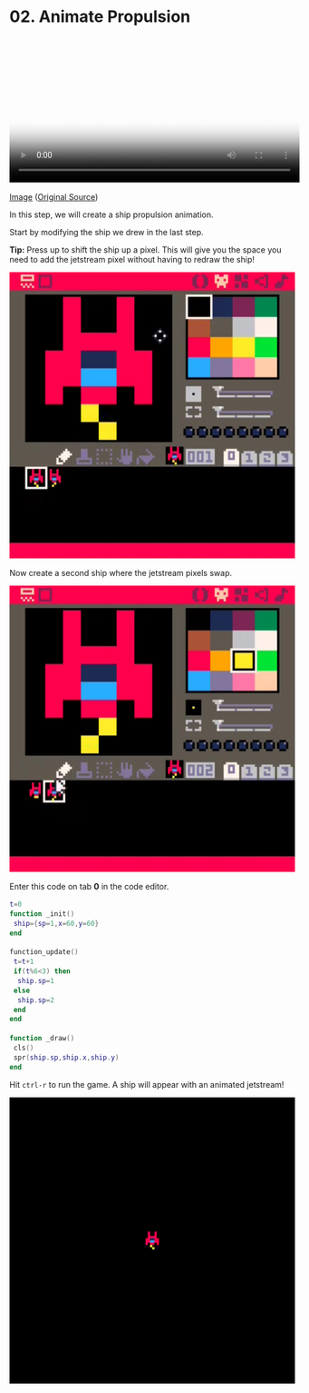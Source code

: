 # 02. Animate Propulsion

<video controls width="512" poster="./tut_2.gif">
    <source src="./tut_2.mp4"
            type="video/mp4">
    Sorry, your browser doesn't support embedded videos.
</video>

[Image](./tut_2.git) ([Original Source](https://ztiromoritz.github.io/pico-8-shooter/gif/tut_2.gif))

In this step, we will create a ship propulsion animation.

Start by modifying the ship we drew in the last step.

**Tip:** Press up to shift the ship up a pixel. This will give you the space
you need to add the jetstream pixel without having to redraw the ship!

<!--
Not sure why these img tags need to be wrapped in divs.
They don't render otherwise...
-->
<div><img src="modified_ship.png" width=512" /></div>

Now create a second ship where the jetstream pixels swap.

<div><img src="./propulsion.png" width=512" /></div>

Enter this code on tab **0** in the code editor.

```lua
t=0
function _init()
 ship={sp=1,x=60,y=60}
end

function_update()
 t=t+1
 if(t%6<3) then
  ship.sp=1
 else
  ship.sp=2
 end
end

function _draw()
 cls()
 spr(ship.sp,ship.x,ship.y)
end
```

Hit `ctrl-r` to run the game. A ship will appear with an animated jetstream!

<div><img src="./anim.gif" width=512" /></div>

